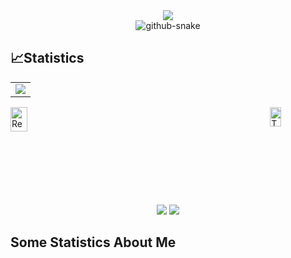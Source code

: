 <div align="center">
  <!-- dynamic typing effect 动态打字效果 -->
  <div>
    <a href="https://blog.sunguoqi.com/">
      <img src="https://readme-typing-svg.demolab.com?font=Fira+Code&pause=1000&width=435&lines=print(%22Hello%2C%20World%22);Happiness Every Day!&center=true&size=27" />
    </a>
  </div>
  
  <!-- Snake Code Contribution Map 贪吃蛇代码贡献图 -->
  <picture>
    <source media="(prefers-color-scheme: dark)" srcset="https://cdn.jsdelivr.net/gh/sun0225SUN/sun0225SUN/profile-snake-contrib/github-contribution-grid-snake-dark.svg" />
    <source media="(prefers-color-scheme: light)" srcset="https://cdn.jsdelivr.net/gh/sun0225SUN/sun0225SUN/profile-snake-contrib/github-contribution-grid-snake.svg" />
    <img alt="github-snake" src="https://cdn.jsdelivr.net/gh/sun0225SUN/sun0225SUN/profile-snake-contrib/github-contribution-grid-snake-dark.svg" />
  </picture>
</div>

## 📈Statistics

<!-- GitHub Activity Graph GitHub 活动图 -->
<table>
  <tr>
    <td>
      <picture>
        <source media="(prefers-color-scheme: dark)" srcset="https://github-readme-activity-graph.vercel.app/graph?username=Seranor&theme=xcode&bg_color=FF000000&hide_border=true" />
        <source media="(prefers-color-scheme: light)" srcset="https://github-readme-activity-graph.vercel.app/graph?username=Seranor&theme=xcode&bg_color=FF000000&color=000000&hide_border=true" />
        <img src="https://github-readme-activity-graph.vercel.app/graph?username=Seranor&theme=xcode&bg_color=FF000000&hide_border=true" />
      </picture>
  </tr>
</table>

<div style="display: flex; justify-content: space-between;">
    <a href="https://github.com/anuraghazra/github-readme-stats">
        <img src="https://github-readme-stats.vercel.app/api?username=Seranor&show_icons=true&title_color=ffffff&icon_color=bb2acf&text_color=daf7dc&bg_color=151515" alt="Readme Card" style="width: 50%;" />
    </a>
    <a href="https://github.com/anuraghazra/github-readme-stats">
        <img src="https://github-readme-stats.vercel.app/api/top-langs/?username=Seranor&layout=compact&exclude_repo=sumy7.github.io&title_color=ffffff&icon_color=bb2acf&text_color=daf7dc&bg_color=151515" alt="Top Langs" style="width: 45%;" />
    </a>
</div>

<div align="center">
    <img  src="https://github-readme-streak-stats.herokuapp.com/?user=Seranor" />
    <img  src="https://github-profile-trophy.vercel.app/?username=Seranor" />
</div>

## Some Statistics About Me



